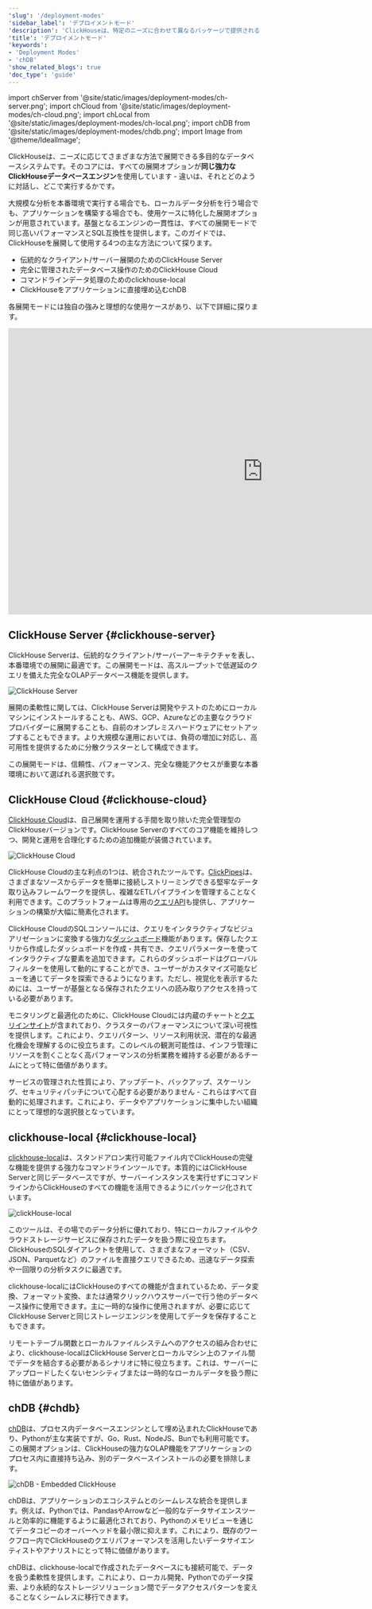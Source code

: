 ```yaml
---
'slug': '/deployment-modes'
'sidebar_label': 'デプロイメントモード'
'description': 'ClickHouseは、特定のニーズに合わせて異なるパッケージで提供される同じ強力な DATABASE エンジンを使用する4つのデプロイメントオプションを提供します。'
'title': 'デプロイメントモード'
'keywords':
- 'Deployment Modes'
- 'chDB'
'show_related_blogs': true
'doc_type': 'guide'
---
```


import chServer from '@site/static/images/deployment-modes/ch-server.png';
import chCloud from '@site/static/images/deployment-modes/ch-cloud.png';
import chLocal from '@site/static/images/deployment-modes/ch-local.png';
import chDB from '@site/static/images/deployment-modes/chdb.png';
import Image from '@theme/IdealImage';

ClickHouseは、ニーズに応じてさまざまな方法で展開できる多目的なデータベースシステムです。そのコアには、すべての展開オプションが**同じ強力なClickHouseデータベースエンジン**を使用しています - 違いは、それとどのように対話し、どこで実行するかです。

大規模な分析を本番環境で実行する場合でも、ローカルデータ分析を行う場合でも、アプリケーションを構築する場合でも、使用ケースに特化した展開オプションが用意されています。基盤となるエンジンの一貫性は、すべての展開モードで同じ高いパフォーマンスとSQL互換性を提供します。このガイドでは、ClickHouseを展開して使用する4つの主な方法について探ります。

* 伝統的なクライアント/サーバー展開のためのClickHouse Server
* 完全に管理されたデータベース操作のためのClickHouse Cloud
* コマンドラインデータ処理のためのclickhouse-local
* ClickHouseをアプリケーションに直接埋め込むchDB

各展開モードには独自の強みと理想的な使用ケースがあり、以下で詳細に探ります。

<iframe width="1024" height="576" src="https://www.youtube.com/embed/EOXEW_-r10A?si=6IanDSJlRzN8f9Mo" title="YouTube video player" frameborder="0" allow="accelerometer; autoplay; clipboard-write; encrypted-media; gyroscope; picture-in-picture; web-share" referrerpolicy="strict-origin-when-cross-origin" allowfullscreen></iframe>

## ClickHouse Server {#clickhouse-server}

ClickHouse Serverは、伝統的なクライアント/サーバーアーキテクチャを表し、本番環境での展開に最適です。この展開モードは、高スループットで低遅延のクエリを備えた完全なOLAPデータベース機能を提供します。

<Image img={chServer} alt="ClickHouse Server" size="sm"/>

<br/>

展開の柔軟性に関しては、ClickHouse Serverは開発やテストのためにローカルマシンにインストールすることも、AWS、GCP、Azureなどの主要なクラウドプロバイダーに展開することも、自前のオンプレミスハードウェアにセットアップすることもできます。より大規模な運用においては、負荷の増加に対応し、高可用性を提供するために分散クラスターとして構成できます。

この展開モードは、信頼性、パフォーマンス、完全な機能アクセスが重要な本番環境において選ばれる選択肢です。

## ClickHouse Cloud {#clickhouse-cloud}

[ClickHouse Cloud](/cloud/overview)は、自己展開を運用する手間を取り除いた完全管理型のClickHouseバージョンです。ClickHouse Serverのすべてのコア機能を維持しつつ、開発と運用を合理化するための追加機能が装備されています。

<Image img={chCloud} alt="ClickHouse Cloud" size="sm"/>

ClickHouse Cloudの主な利点の1つは、統合されたツールです。[ClickPipes](/getting-started/quick-start/cloud/#clickpipes)は、さまざまなソースからデータを簡単に接続しストリーミングできる堅牢なデータ取り込みフレームワークを提供し、複雑なETLパイプラインを管理することなく利用できます。このプラットフォームは専用の[クエリAPI](/cloud/get-started/query-endpoints)も提供し、アプリケーションの構築が大幅に簡素化されます。

ClickHouse CloudのSQLコンソールには、クエリをインタラクティブなビジュアリゼーションに変換する強力な[ダッシュボード](/cloud/manage/dashboards)機能があります。保存したクエリから作成したダッシュボードを作成・共有でき、クエリパラメーターを使ってインタラクティブな要素を追加できます。これらのダッシュボードはグローバルフィルターを使用して動的にすることができ、ユーザーがカスタマイズ可能なビューを通じてデータを探索できるようになります。ただし、視覚化を表示するためには、ユーザーが基盤となる保存されたクエリへの読み取りアクセスを持っている必要があります。

モニタリングと最適化のために、ClickHouse Cloudには内蔵のチャートと[クエリインサイト](/cloud/get-started/query-insights)が含まれており、クラスターのパフォーマンスについて深い可視性を提供します。これにより、クエリパターン、リソース利用状況、潜在的な最適化機会を理解するのに役立ちます。このレベルの観測可能性は、インフラ管理にリソースを割くことなく高パフォーマンスの分析業務を維持する必要があるチームにとって特に価値があります。

サービスの管理された性質により、アップデート、バックアップ、スケーリング、セキュリティパッチについて心配する必要がありません - これらはすべて自動的に処理されます。これにより、データやアプリケーションに集中したい組織にとって理想的な選択肢となっています。

## clickhouse-local {#clickhouse-local}

[clickhouse-local](/operations/utilities/clickhouse-local)は、スタンドアロン実行可能ファイル内でClickHouseの完璧な機能を提供する強力なコマンドラインツールです。本質的にはClickHouse Serverと同じデータベースですが、サーバーインスタンスを実行せずにコマンドラインからClickHouseのすべての機能を活用できるようにパッケージ化されています。

<Image img={chLocal} alt="clickHouse-local" size="sm"/>

このツールは、その場でのデータ分析に優れており、特にローカルファイルやクラウドストレージサービスに保存されたデータを扱う際に役立ちます。ClickHouseのSQLダイアレクトを使用して、さまざまなフォーマット（CSV、JSON、Parquetなど）のファイルを直接クエリできるため、迅速なデータ探索や一回限りの分析タスクに最適です。

clickhouse-localにはClickHouseのすべての機能が含まれているため、データ変換、フォーマット変換、または通常クリックハウスサーバーで行う他のデータベース操作に使用できます。主に一時的な操作に使用されますが、必要に応じてClickHouse Serverと同じストレージエンジンを使用してデータを保存することもできます。

リモートテーブル関数とローカルファイルシステムへのアクセスの組み合わせにより、clickhouse-localはClickHouse Serverとローカルマシン上のファイル間でデータを結合する必要があるシナリオに特に役立ちます。これは、サーバーにアップロードしたくないセンシティブまたは一時的なローカルデータを扱う際に特に価値があります。

## chDB {#chdb}

[chDB](/chdb)は、プロセス内データベースエンジンとして埋め込まれたClickHouseであり、Pythonが主な実装ですが、Go、Rust、NodeJS、Bunでも利用可能です。この展開オプションは、ClickHouseの強力なOLAP機能をアプリケーションのプロセス内に直接持ち込み、別のデータベースインストールの必要を排除します。

<Image img={chDB} alt="chDB - Embedded ClickHouse" size="sm"/>

chDBは、アプリケーションのエコシステムとのシームレスな統合を提供します。例えば、Pythonでは、PandasやArrowなど一般的なデータサイエンスツールと効率的に機能するように最適化されており、Pythonのメモリビューを通じてデータコピーのオーバーヘッドを最小限に抑えます。これにより、既存のワークフロー内でClickHouseのクエリパフォーマンスを活用したいデータサイエンティストやアナリストにとって特に価値があります。

chDBは、clickhouse-localで作成されたデータベースにも接続可能で、データを扱う柔軟性を提供します。これにより、ローカル開発、Pythonでのデータ探索、より永続的なストレージソリューション間でデータアクセスパターンを変えることなくシームレスに移行できます。

